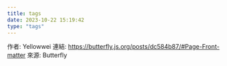 ```yaml
---
title: tags
date: 2023-10-22 15:19:42
type: "tags"
---
```


作者: Yellowwei
連結: https://butterfly.js.org/posts/dc584b87/#Page-Front-matter
來源: Butterfly

